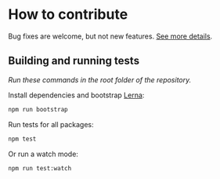 # How to contribute

Bug fixes are welcome, but not new features. [See more details](https://github.com/sapegin/mrm/discussions/298).

## Building and running tests

_Run these commands in the root folder of the repository._

Install dependencies and bootstrap [Lerna](https://github.com/lerna/lerna):

```bash
npm run bootstrap
```

Run tests for all packages:

```bash
npm test
```

Or run a watch mode:

```bash
npm run test:watch
```
